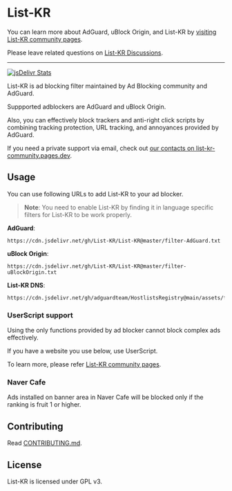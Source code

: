 # List-KR

You can learn more about AdGuard, uBlock Origin, and List-KR by [visiting List-KR community pages](https://list-kr-community.pages.dev).

Please leave related questions on [List-KR Discussions](https://github.com/List-KR/List-KR/discussions).

---

[![jsDelivr Stats](https://data.jsdelivr.com/v1/package/gh/List-KR/List-KR/badge)](https://www.jsdelivr.com/package/gh/List-KR/List-KR)

List-KR is ad blocking filter maintained by Ad Blocking community and AdGuard.

Suppported adblockers are AdGuard and uBlock Origin.

Also, you can effectively block trackers and anti-right click scripts by combining tracking protection, URL tracking, and annoyances provided by AdGuard.

If you need a private support via email, check out [our contacts on list-kr-community.pages.dev](https://list-kr-community.pages.dev/docs/).

## Usage

You can use following URLs to add List-KR to your ad blocker.

> **Note**: You need to enable List-KR by finding it in language specific filters for List-KR to be work properly.

**AdGuard**:
```
https://cdn.jsdelivr.net/gh/List-KR/List-KR@master/filter-AdGuard.txt
```
**uBlock Origin**:
```
https://cdn.jsdelivr.net/gh/List-KR/List-KR@master/filter-uBlockOrigin.txt
```

**List-KR DNS**:
```
https://cdn.jsdelivr.net/gh/adguardteam/HostlistsRegistry@main/assets/filter_25.txt
```

### UserScript support

Using the only functions provided by ad blocker cannot block complex ads effectively.

If you have a website you use below, use UserScript.

To learn more, please refer [List-KR community pages](https://list-kr-community.pages.dev).

### Naver Cafe

Ads installed on banner area in Naver Cafe will be blocked only if the ranking is fruit 1 or higher.

## Contributing

Read [CONTRIBUTING.md](https://github.com/List-KR/List-KR/blob/master/CONTRIBUTING.md).

## License

List-KR is licensed under GPL v3.
